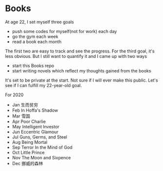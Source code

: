 # Books
At age 22, I set myself three goals 
- push some codes for myself(not for work) each day
- go the gym each week
- read a book each month 

The first two are easy to track and see the progress. For the third goal, it's less obvious. But I still want to quantify it and I came up with two ways 
- start this Books repo
- start writing novels which reflect my thoughts gained from the books 

It's set to be private at the start. Not sure if I will ever make this public. Let's see if I can fulfill my 22-year-old goal. 

For 2020
- Jan 生而贫穷
- Feb In Hoffa's Shadow 
- Mar 雪国
- Apr Poor Charlie
- May Intelligent Investor
- Jun Eccentric Glamour
- Jul Guns, Germs, and Steel
- Aug Being Mortal
- Sep Terror In the Mind of God
- Oct Little Prince 
- Nov The Moon and Sixpence
- Dec 挪威的森林
